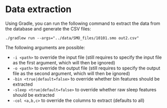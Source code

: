 # Data extraction

Using Gradle, you can run the following command to extract the data from the
database and generate the CSV files:

```shell
./gradlew run --args="../data/SMO_files/10101.smo out2.csv"
```

The following arguments are possible:

- `-i <path>` to override the input file (still requires to specify the
  input file as the first argument, which will then be ignored)
- `-o <path>` to override the output file (still requires to specify the
  output file as the second argument, which will then be ignored)
- `-bin <true|default=false>` to override whether bin features should be
  extracted
- `-sleep <true|default=false>` to override whether raw sleep features
  should be extracted
- `-col <a,b,c>` to override the columns to extract (defaults to all)
